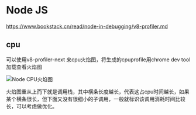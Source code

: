 # Node JS

https://www.bookstack.cn/read/node-in-debugging/v8-profiler.md

## cpu

可以使用v8-profiler-next 来cpu火焰图，将生成的cpuprofile用chrome dev tool加载查看火焰图

![Node CPU火焰图](https://ask.qcloudimg.com/http-save/yehe-5805687/nj6aupmws9.jpeg?imageView2/2/w/1620)

火焰图重从上而下就是调用栈，其中横条长度越长，代表这占cpu时间越长，如果某个横条很长，但下面又没有很细小的子调用，一般就标识该调用消耗时间比较长，可以考虑做优化。

